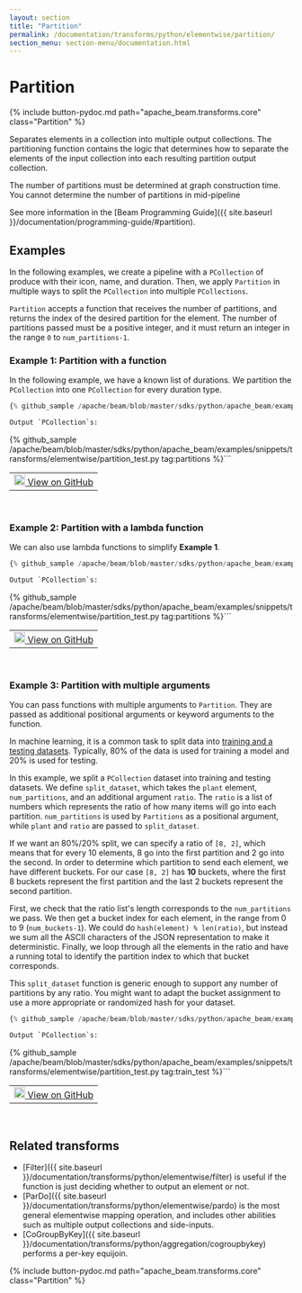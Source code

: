 ```yaml
---
layout: section
title: "Partition"
permalink: /documentation/transforms/python/elementwise/partition/
section_menu: section-menu/documentation.html
---
```

<!--
Licensed under the Apache License, Version 2.0 (the "License");
you may not use this file except in compliance with the License.
You may obtain a copy of the License at

http://www.apache.org/licenses/LICENSE-2.0

Unless required by applicable law or agreed to in writing, software
distributed under the License is distributed on an "AS IS" BASIS,
WITHOUT WARRANTIES OR CONDITIONS OF ANY KIND, either express or implied.
See the License for the specific language governing permissions and
limitations under the License.
-->

# Partition

<script type="text/javascript">
localStorage.setItem('language', 'language-py')
</script>

{% include button-pydoc.md path="apache_beam.transforms.core" class="Partition" %}

Separates elements in a collection into multiple output
collections. The partitioning function contains the logic that determines how
to separate the elements of the input collection into each resulting
partition output collection.

The number of partitions must be determined at graph construction time.
You cannot determine the number of partitions in mid-pipeline

See more information in the [Beam Programming Guide]({{ site.baseurl }}/documentation/programming-guide/#partition).

## Examples

In the following examples, we create a pipeline with a `PCollection` of produce with their icon, name, and duration.
Then, we apply `Partition` in multiple ways to split the `PCollection` into multiple `PCollections`.

`Partition` accepts a function that receives the number of partitions,
and returns the index of the desired partition for the element.
The number of partitions passed must be a positive integer,
and it must return an integer in the range `0` to `num_partitions-1`.

### Example 1: Partition with a function

In the following example, we have a known list of durations.
We partition the `PCollection` into one `PCollection` for every duration type.

```py
{% github_sample /apache/beam/blob/master/sdks/python/apache_beam/examples/snippets/transforms/elementwise/partition.py tag:partition_function %}```

Output `PCollection`s:

```
{% github_sample /apache/beam/blob/master/sdks/python/apache_beam/examples/snippets/transforms/elementwise/partition_test.py tag:partitions %}```

<table>
  <td>
    <a class="button" target="_blank"
        href="https://github.com/apache/beam/blob/master/sdks/python/apache_beam/examples/snippets/transforms/elementwise/partition.py">
      <img src="https://www.tensorflow.org/images/GitHub-Mark-32px.png"
        width="20px" height="20px" alt="View on GitHub" />
      View on GitHub
    </a>
  </td>
</table>
<br>

### Example 2: Partition with a lambda function

We can also use lambda functions to simplify **Example 1**.

```py
{% github_sample /apache/beam/blob/master/sdks/python/apache_beam/examples/snippets/transforms/elementwise/partition.py tag:partition_lambda %}```

Output `PCollection`s:

```
{% github_sample /apache/beam/blob/master/sdks/python/apache_beam/examples/snippets/transforms/elementwise/partition_test.py tag:partitions %}```

<table>
  <td>
    <a class="button" target="_blank"
        href="https://github.com/apache/beam/blob/master/sdks/python/apache_beam/examples/snippets/transforms/elementwise/partition.py">
      <img src="https://www.tensorflow.org/images/GitHub-Mark-32px.png"
        width="20px" height="20px" alt="View on GitHub" />
      View on GitHub
    </a>
  </td>
</table>
<br>

### Example 3: Partition with multiple arguments

You can pass functions with multiple arguments to `Partition`.
They are passed as additional positional arguments or keyword arguments to the function.

In machine learning, it is a common task to split data into
[training and a testing datasets](https://en.wikipedia.org/wiki/Training,_validation,_and_test_sets).
Typically, 80% of the data is used for training a model and 20% is used for testing.

In this example, we split a `PCollection` dataset into training and testing datasets.
We define `split_dataset`, which takes the `plant` element, `num_partitions`,
and an additional argument `ratio`.
The `ratio` is a list of numbers which represents the ratio of how many items will go into each partition.
`num_partitions` is used by `Partitions` as a positional argument,
while `plant` and `ratio` are passed to `split_dataset`.

If we want an 80%/20% split, we can specify a ratio of `[8, 2]`, which means that for every 10 elements,
8 go into the first partition and 2 go into the second.
In order to determine which partition to send each element, we have different buckets.
For our case `[8, 2]` has **10** buckets,
where the first 8 buckets represent the first partition and the last 2 buckets represent the second partition.

First, we check that the ratio list's length corresponds to the `num_partitions` we pass.
We then get a bucket index for each element, in the range from 0 to 9 (`num_buckets-1`).
We could do `hash(element) % len(ratio)`, but instead we sum all the ASCII characters of the
JSON representation to make it deterministic.
Finally, we loop through all the elements in the ratio and have a running total to
identify the partition index to which that bucket corresponds.

This `split_dataset` function is generic enough to support any number of partitions by any ratio.
You might want to adapt the bucket assignment to use a more appropriate or randomized hash for your dataset.

```py
{% github_sample /apache/beam/blob/master/sdks/python/apache_beam/examples/snippets/transforms/elementwise/partition.py tag:partition_multiple_arguments %}```

Output `PCollection`s:

```
{% github_sample /apache/beam/blob/master/sdks/python/apache_beam/examples/snippets/transforms/elementwise/partition_test.py tag:train_test %}```

<table>
  <td>
    <a class="button" target="_blank"
        href="https://github.com/apache/beam/blob/master/sdks/python/apache_beam/examples/snippets/transforms/elementwise/partition.py">
      <img src="https://www.tensorflow.org/images/GitHub-Mark-32px.png"
        width="20px" height="20px" alt="View on GitHub" />
      View on GitHub
    </a>
  </td>
</table>
<br>

## Related transforms

* [Filter]({{ site.baseurl }}/documentation/transforms/python/elementwise/filter) is useful if the function is just
  deciding whether to output an element or not.
* [ParDo]({{ site.baseurl }}/documentation/transforms/python/elementwise/pardo) is the most general elementwise mapping
  operation, and includes other abilities such as multiple output collections and side-inputs.
* [CoGroupByKey]({{ site.baseurl }}/documentation/transforms/python/aggregation/cogroupbykey)
performs a per-key equijoin.

{% include button-pydoc.md path="apache_beam.transforms.core" class="Partition" %}
